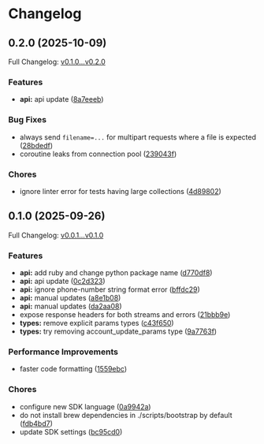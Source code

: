 # Changelog

## 0.2.0 (2025-10-09)

Full Changelog: [v0.1.0...v0.2.0](https://github.com/surgeapi/ruby-sdk/compare/v0.1.0...v0.2.0)

### Features

* **api:** api update ([8a7eeeb](https://github.com/surgeapi/ruby-sdk/commit/8a7eeeb4c5248d0f0aa4da399c45d2763b98ba3b))


### Bug Fixes

* always send `filename=...` for multipart requests where a file is expected ([28bdedf](https://github.com/surgeapi/ruby-sdk/commit/28bdedfba8e9bef43abf39e08169bc2bf2edb0e8))
* coroutine leaks from connection pool ([239043f](https://github.com/surgeapi/ruby-sdk/commit/239043f74e12856fb8e6b2a477ea9bf35945f2f2))


### Chores

* ignore linter error for tests having large collections ([4d89802](https://github.com/surgeapi/ruby-sdk/commit/4d898024ffae04e4f24591b1c54a922e1b6c51f4))

## 0.1.0 (2025-09-26)

Full Changelog: [v0.0.1...v0.1.0](https://github.com/surgeapi/ruby-sdk/compare/v0.0.1...v0.1.0)

### Features

* **api:** add ruby and change python package name ([d770df8](https://github.com/surgeapi/ruby-sdk/commit/d770df89ffb02a0a7555fa90a5c943b54547f620))
* **api:** api update ([0c2d323](https://github.com/surgeapi/ruby-sdk/commit/0c2d3235047d5dfce44bc923b049950c4957854d))
* **api:** ignore phone-number string format error ([bffdc29](https://github.com/surgeapi/ruby-sdk/commit/bffdc29d31f717392acce96b505ba6a3de744811))
* **api:** manual updates ([a8e1b08](https://github.com/surgeapi/ruby-sdk/commit/a8e1b08ab8829c4e1028d539eb1535109863810d))
* **api:** manual updates ([da2aa08](https://github.com/surgeapi/ruby-sdk/commit/da2aa08c75571cc01019d23c60725e379eb01202))
* expose response headers for both streams and errors ([21bbb9e](https://github.com/surgeapi/ruby-sdk/commit/21bbb9e80873a5fe04e2436938a6a56e52ef4873))
* **types:** remove explicit params types ([c43f650](https://github.com/surgeapi/ruby-sdk/commit/c43f650cfe2a3c0ab05231d7f2db15cf3f108b81))
* **types:** try removing account_update_params type ([9a7763f](https://github.com/surgeapi/ruby-sdk/commit/9a7763f376cc5394cdc976b1929164ba6c354076))


### Performance Improvements

* faster code formatting ([1559ebc](https://github.com/surgeapi/ruby-sdk/commit/1559ebc7333dcadb7f1aa94666a237fa0f4204f6))


### Chores

* configure new SDK language ([0a9942a](https://github.com/surgeapi/ruby-sdk/commit/0a9942a34e0f7637985937fed36cced872a432e6))
* do not install brew dependencies in ./scripts/bootstrap by default ([fdb4bd7](https://github.com/surgeapi/ruby-sdk/commit/fdb4bd7238eaeb5bd5a18a21a158d02cd9d6bc52))
* update SDK settings ([bc95cd0](https://github.com/surgeapi/ruby-sdk/commit/bc95cd0533c84d203ca12c4dde56394524036ef0))
